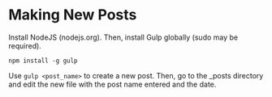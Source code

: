 # Making New Posts

Install NodeJS (nodejs.org). Then, install Gulp globally (sudo may be required).

```npm install -g gulp```


Use ```gulp <post_name>``` to create a new post. Then, go to the _posts directory and edit the new file with the post name entered and the date.